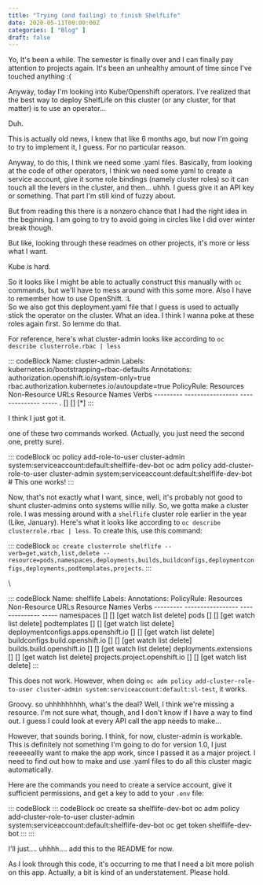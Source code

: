 ```yaml
---
title: "Trying (and failing) to finish ShelfLife"
date: 2020-05-11T00:00:00Z
categories: [ "Blog" ]
draft: false
---
```


Yo, It's been a while. The semester is finally over and I can finally
pay attention to projects again. It's been an unhealthy amount of time
since I've touched anything :(

Anyway, today I'm looking into Kube/Openshift operators. I've realized
that the best way to deploy ShelfLife on this cluster (or any cluster,
for that matter) is to use an operator...

Duh.

This is actually old news, I knew that like 6 months ago, but now I'm
going to try to implement it, I guess. For no particular reason.

Anyway, to do this, I think we need some .yaml files. Basically, from
looking at the code of other operators, I think we need some yaml to
create a service account, give it some role bindings (namely cluster
roles) so it can touch all the levers in the cluster, and then... uhhh.
I guess give it an API key or something. That part I'm still kind of
fuzzy about.

But from reading this there is a nonzero chance that I had the right
idea in the beginning. I am going to try to avoid going in circles like
I did over winter break though.

But like, looking through these readmes on other projects, it's more or
less what I want.

Kube is hard.

So it looks like I might be able to actually construct this manually
with `oc` commands, but we\'ll have to mess around with this some more.
Also I have to remember how to use OpenShift. :L\
So we also got this deployment.yaml file that I guess is used to
actually stick the operator on the cluster. What an idea. I think I
wanna poke at these roles again first. So lemme do that.

For reference, here's what cluster-admin looks like according to
`oc describe clusterrole.rbac | less`

::: codeBlock
    Name:         cluster-admin
    Labels:       kubernetes.io/bootstrapping=rbac-defaults
    Annotations:  authorization.openshift.io/system-only=true
                  rbac.authorization.kubernetes.io/autoupdate=true
    PolicyRule:
      Resources  Non-Resource URLs  Resource Names  Verbs
      ---------  -----------------  --------------  -----
      *.*        []                 []              [*]
:::

I think I just got it.

one of these two commands worked. (Actually, you just need the second
one, pretty sure).

::: codeBlock
    oc policy add-role-to-user cluster-admin system:serviceaccount:default:shelflife-dev-bot
    oc adm policy add-cluster-role-to-user cluster-admin system:serviceaccount:default:shelflife-dev-bot # This one works!
:::

Now, that's not exactly what I want, since, well, it's probably not good
to shunt cluster-admins onto systems willie nilly. So, we gotta make a
cluster role. I was messing around with a `shelflife` cluster role
earlier in the year (Like, January). Here's what it looks like according
to `oc describe clusterrole.rbac | less`. To create this, use this
command:

::: codeBlock
`oc create clusterrole shelflife --verb=get,watch,list,delete --resource=pods,namespaces,deployments,builds,buildconfigs,deploymentconfigs,deployments,podtemplates,projects`.
:::

\

::: codeBlock
    Name:         shelflife
    Labels:       <none>
    Annotations:  <none>
    PolicyRule:
      Resources                            Non-Resource URLs  Resource Names  Verbs
      ---------                            -----------------  --------------  -----
      namespaces                           []                 []              [get watch list delete]
      pods                                 []                 []              [get watch list delete]
      podtemplates                         []                 []              [get watch list delete]
      deploymentconfigs.apps.openshift.io  []                 []              [get watch list delete]
      buildconfigs.build.openshift.io      []                 []              [get watch list delete]
      builds.build.openshift.io            []                 []              [get watch list delete]
      deployments.extensions               []                 []              [get watch list delete]
      projects.project.openshift.io        []                 []              [get watch list delete]
:::

This does not work. However, when doing
`oc adm policy add-cluster-role-to-user cluster-admin system:serviceaccount:default:sl-test`,
it works.

Groovy. so uhhhhhhhhh, what's the deal? Well, I think we're missing a
resource. I'm not sure what, though, and I don't know if I have a way to
find out. I guess I could look at every API call the app needs to
make...

However, that sounds boring. I think, for now, cluster-admin is
workable. This is definitely not something I'm going to do for version
1.0, I just reeeeeallly want to make the app work, since I passed it as
a major project. I need to find out how to make and use .yaml files to
do all this cluster magic automatically.

Here are the commands you need to create a service account, give it
sufficient permissions, and get a key to add to your `.env` file:

::: codeBlock
::: codeBlock
    oc create sa shelflife-dev-bot
    oc adm policy add-cluster-role-to-user cluster-admin system:serviceaccount:default:shelflife-dev-bot
    oc get token shelflife-dev-bot
:::
:::

I'll just.... uhhhh.... add this to the README for now.

As I look through this code, it's occurring to me that I need a bit more
polish on this app. Actually, a bit is kind of an understatement. Please
hold.
